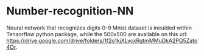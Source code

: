 # Number-recognition-NN
Neural network that recognizes digits 0-9
Mnist dataset is inculded within Tensorflow python package, while the 500x500 are available on this url: https://drive.google.com/drive/folders/1f2o1kjXLvcxRgtmMMuDkA2PQ5Zato4Or.
